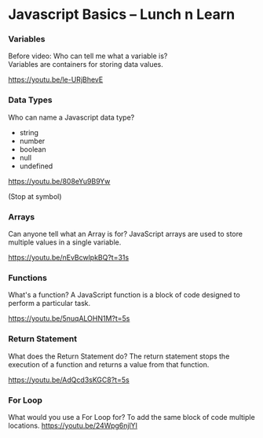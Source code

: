 

# Javascript Basics – Lunch n Learn

### Variables
Before video:
Who can tell me what a variable is?   
Variables are containers for storing data values.

https://youtu.be/le-URjBhevE
### Data Types
Who can name a Javascript data type?
- string
- number
- boolean
- null
- undefined

https://youtu.be/808eYu9B9Yw

(Stop at symbol)

### Arrays
Can anyone tell what an Array is for?
JavaScript arrays are used to store multiple values in a single variable.

https://youtu.be/nEvBcwlpkBQ?t=31s

### Functions
What's a function?
A JavaScript function is a block of code designed to perform a particular task.

https://youtu.be/5nuqALOHN1M?t=5s

### Return Statement 
What does the Return Statement do?
The return statement stops the execution of a function and returns a value from that function.

https://youtu.be/AdQcd3sKGC8?t=5s

### For Loop
What would you use a For Loop for?
To add the same block of code multiple locations.
https://youtu.be/24Wpg6njlYI
